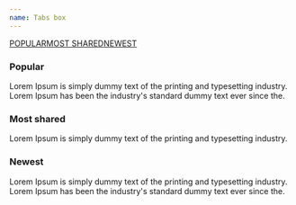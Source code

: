 ```yaml
---
name: Tabs box
---
```

<!-- Tabs-->
<div class="ui-tabs ui-tabs ui-tabs--bordered">
    <nav><a href="#Tab-1" class="tab__handle active">POPULAR</a><a href="#Tab-2" class="tab__handle">MOST SHARED</a><a href="#Tab-3" class="tab__handle">NEWEST</a>
    </nav>
    <div id="Tab-1" class="tab">
        <h3>Popular</h3>
        <p>Lorem Ipsum is simply dummy text of the printing and typesetting industry. Lorem Ipsum has been the industry's standard dummy text ever since the.</p>
    </div>
    <div id="Tab-2" class="tab">
        <h3>Most shared</h3>
        <p>Lorem Ipsum is simply dummy text of the printing and typesetting industry.</p>
    </div>
    <div id="Tab-3" class="tab">
        <h3>Newest</h3>
        <p>Lorem Ipsum is simply dummy text of the printing and typesetting industry. Lorem Ipsum has been the industry's standard dummy text ever since the.</p>
    </div>
</div>
